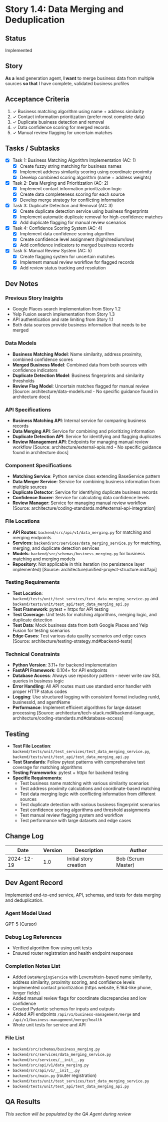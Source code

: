 # Story 1.4: Data Merging and Deduplication

## Status
Implemented

## Story
**As a** lead generation agent,
**I want** to merge business data from multiple sources
**so that** I have complete, validated business profiles

## Acceptance Criteria
1. ✓ Business matching algorithm using name + address similarity
2. ✓ Contact information prioritization (prefer most complete data)
3. ✓ Duplicate business detection and removal
4. ✓ Data confidence scoring for merged records
5. ✓ Manual review flagging for uncertain matches

## Tasks / Subtasks
- [x] Task 1: Business Matching Algorithm Implementation (AC: 1)
  - [x] Create fuzzy string matching for business names
  - [x] Implement address similarity scoring using coordinate proximity
  - [x] Develop combined scoring algorithm (name + address weights)
- [x] Task 2: Data Merging and Prioritization (AC: 2)
  - [x] Implement contact information prioritization logic
  - [x] Create data completeness scoring for each source
  - [x] Develop merge strategy for conflicting information
- [x] Task 3: Duplicate Detection and Removal (AC: 3)
  - [x] Create duplicate detection service using business fingerprints
  - [x] Implement automatic duplicate removal for high-confidence matches
  - [x] Add duplicate flagging for manual review scenarios
- [x] Task 4: Confidence Scoring System (AC: 4)
  - [x] Implement data confidence scoring algorithm
  - [x] Create confidence level assignment (high/medium/low)
  - [x] Add confidence indicators to merged business records
- [x] Task 5: Manual Review System (AC: 5)
  - [x] Create flagging system for uncertain matches
  - [x] Implement manual review workflow for flagged records
  - [x] Add review status tracking and resolution

## Dev Notes

### Previous Story Insights
- Google Places search implementation from Story 1.2
- Yelp Fusion search implementation from Story 1.3
- API authentication and rate limiting from Story 1.1
- Both data sources provide business information that needs to be merged

### Data Models
- **Business Matching Model**: Name similarity, address proximity, combined confidence scores
- **Merged Business Model**: Combined data from both sources with confidence indicators
- **Duplicate Detection Model**: Business fingerprints and similarity thresholds
- **Review Flag Model**: Uncertain matches flagged for manual review
[Source: architecture/data-models.md - No specific guidance found in architecture docs]

### API Specifications
- **Business Matching API**: Internal service for comparing business records
- **Data Merging API**: Service for combining and prioritizing information
- **Duplicate Detection API**: Service for identifying and flagging duplicates
- **Review Management API**: Endpoints for managing manual review workflow
[Source: architecture/external-apis.md - No specific guidance found in architecture docs]

### Component Specifications
- **Matching Service**: Python service class extending BaseService pattern
- **Data Merger Service**: Service for combining business information from multiple sources
- **Duplicate Detector**: Service for identifying duplicate business records
- **Confidence Scorer**: Service for calculating data confidence levels
- **Review Manager**: Service for managing manual review workflow
[Source: architecture/coding-standards.md#external-api-integration]

### File Locations
- **API Routes**: `backend/src/api/v1/data_merging.py` for matching and merging endpoints
- **Services**: `backend/src/services/data_merging_service.py` for matching, merging, and duplicate detection services
- **Models**: `backend/src/schemas/business_merging.py` for business matching and merging models
- **Repository**: Not applicable in this iteration (no persistence layer implemented)
[Source: architecture/unified-project-structure.md#api]

### Testing Requirements
- **Test Location**: `backend/tests/unit/test_services/test_data_merging_service.py` and `backend/tests/unit/test_api/test_data_merging_api.py`
- **Test Framework**: pytest + httpx for API testing
- **Test Coverage**: Unit tests for matching algorithms, merging logic, and duplicate detection
- **Test Data**: Mock business data from both Google Places and Yelp Fusion for testing scenarios
- **Edge Cases**: Test various data quality scenarios and edge cases
[Source: architecture/testing-strategy.md#backend-tests]

### Technical Constraints
- **Python Version**: 3.11+ for backend implementation
- **FastAPI Framework**: 0.104+ for API endpoints
- **Database Access**: Always use repository pattern - never write raw SQL queries in business logic
- **Error Handling**: All API routes must use standard error handler with proper HTTP status codes
- **Logging**: Use structured logging with consistent format including runId, businessId, and agentName
- **Performance**: Implement efficient algorithms for large dataset processing
[Source: architecture/tech-stack.md#backend-language, architecture/coding-standards.md#database-access]

## Testing
- **Test File Location**: `backend/tests/unit/test_services/test_data_merging_service.py`, `backend/tests/unit/test_api/test_data_merging_api.py`
- **Test Standards**: Follow pytest patterns with comprehensive test coverage for matching algorithms
- **Testing Frameworks**: pytest + httpx for backend testing
- **Specific Requirements**: 
  - Test business name matching with various similarity scenarios
  - Test address proximity calculations and coordinate-based matching
  - Test data merging logic with conflicting information from different sources
  - Test duplicate detection with various business fingerprint scenarios
  - Test confidence scoring algorithms and threshold assignments
  - Test manual review flagging system and workflow
  - Test performance with large datasets and edge cases

## Change Log
| Date | Version | Description | Author |
|------|---------|-------------|---------|
| 2024-12-19 | 1.0 | Initial story creation | Bob (Scrum Master) |

## Dev Agent Record
Implemented end-to-end service, API, schemas, and tests for data merging and deduplication.

### Agent Model Used
GPT-5 (Cursor)

### Debug Log References
- Verified algorithm flow using unit tests
- Ensured router registration and health endpoint responses

### Completion Notes List
- Added `DataMergingService` with Levenshtein-based name similarity, address similarity, proximity scoring, and confidence levels
- Implemented contact prioritization (https website, E.164-like phone, longer fields)
- Added manual review flags for coordinate discrepancies and low confidence
- Created Pydantic schemas for inputs and outputs
- Added API endpoints `/api/v1/business-management/merge` and `/api/v1/business-management/merge/health`
- Wrote unit tests for service and API

### File List
- `backend/src/schemas/business_merging.py`
- `backend/src/services/data_merging_service.py`
- `backend/src/services/__init__.py`
- `backend/src/api/v1/data_merging.py`
- `backend/src/api/v1/__init__.py`
- `backend/src/main.py` (router registration)
- `backend/tests/unit/test_services/test_data_merging_service.py`
- `backend/tests/unit/test_api/test_data_merging_api.py`

## QA Results
*This section will be populated by the QA Agent during review*
